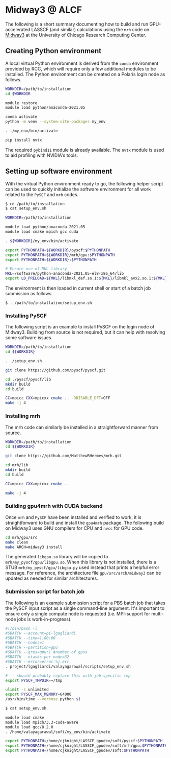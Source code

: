# Midway3 @ ALCF

The following is a short summary documenting how to build and run GPU-accelerated LASSCF (and similar) calculations using the `mrh` code on [Midway3](https://rcc.uchicago.edu/midway3) at the University of Chicago Research Computing Center.

## Creating Python environment

A local virtual Python environment is derived from the `conda` environment provided by RCC, which will require only a few additional modules to be installed. The Python environment can be created on a Polaris login node as follows.

``` bash
WORKDIR=/path/to/installation
cd $WORKDIR

module restore
module load python/anaconda-2021.05

conda activate
python -m venv --system-site-packages my_env

. ./my_env/bin/activate

pip install nvtx
```

The required `pybind11` module is already available. The `nvtx` module is used to aid profiling with NVIDIA's tools.

## Setting up software environment

With the virtual Python environment ready to go, the following helper script can be used to quickly initialize the software environment for all work related to the `PySCF` and `mrh` codes.

``` bash
$ cd /path/to/installation
$ cat setup_env.sh

WORKDIR=/path/to/installation

module load python/anaconda-2021.05
module load cmake mpich gcc cuda

. ${WORKDIR}/my_env/bin/activate

export PYTHONPATH=${WORKDIR}/pyscf:$PYTHONPATH
export PYTHONPATH=${WORKDIR}/mrh/gpu:$PYTHONPATH
export PYTHONPATH=${WORKDIR}:$PYTHONPATH

# Ensure use of MKL library 
MKL=/software/python-anaconda-2021.05-el8-x86_64/lib
export LD_PRELOAD=${MKL}/libmkl_def.so.1:${MKL}/libmkl_avx2.so.1:${MKL}/libmkl_core.so:${MKL}/libmkl_intel_lp64.so:${MKL}/libmkl_intel_thread.so:${MKL}/libiomp5.so
```

The environment is then loaded in current shell or start of a batch job submission as follows.
```
$ . /path/to/installation/setup_env.sh
```

### Installing PySCF

The following script is an example to install PySCF on the login node of Midway3. Building from source is not required, but it can help with resolving some software issues.

``` bash
WORKDIR=/path/to/installation
cd ${WORKDIR}

. ./setup_env.sh

git clone https://github.com/pyscf/pyscf.git

cd ./pyscf/pyscf/lib
mkdir build
cd build

CC=mpicc CXX=mpicxx cmake .. -DDISABLE_DFT=OFF
make -j 4
```

### Installing mrh

The mrh code can similarly be installed in a straightforward manner from source.

```bash
WORKDIR=/path/to/installation
cd ${WORKDIR}

git clone https://github.com/MatthewRHermes/mrh.git

cd mrh/lib
mkdir build
cd build

CC=mpicc CXX=mpicxx cmake .. 

make -j 4
```

### Building gpu4mrh with CUDA backend 

Once `mrh` and `PySCF` have been installed and verified to work, it is straightforward to build and install the `gpu4mrh` package. The following build on Midway3 uses GNU compilers for CPU and `nvcc` for GPU code.

```bash
cd mrh/gpu/src
make clean
make ARCH=midway3 install
```
The generated `libgpu.so` library will be copied to `mrh/my_pyscf/gpu/libgpu.so`. When this library is not installed, there is a STUB `mrh/my_pyscf/gpu/libgpu.py` used instead that prints a helpful error message. For reference, the architecture file `gpu/src/arch/midway3` can be updated as needed for similar architectures.

### Submission script for batch job

The following is an example submission script for a PBS batch job that takes the PySCF input script as a single command-line argument. It's important to ensure only a single compute node is requested (i.e. MPI-support for multi-node jobs is work-in-progress).

``` bash
#!/bin/bash -l
#SBATCH --account=pi-lgagliardi
#SBATCH --time=1:00:00
#SBATCH --nodes=1
#SBATCH --partition=gpu
#SBATCH --gres=gpu:1 #number of gpus
#SBATCH --ntasks-per-node=32 
#SBATCH --error=error.%j.err
. project/lgagliardi/valayagarawal/scripts/setup_env.sh

# -- should probably replace this with job-specific tmp
export PYSCF_TMPDIR=~/tmp

ulimit -s unlimited
export PYSCF_MAX_MEMORY=64000
/usr/bin/time --verbose python $1

$ cat setup_env.sh

module load cmake
module load mpich/3.3-cuda-aware
module load gcc/8.2.0
. /home/valayagarawal/soft/my_env/bin/activate

export PYTHONPATH=/home/cjknight/LASSCF_gpudev/soft/pyscf:$PYTHONPATH
export PYTHONPATH=/home/cjknight/LASSCF_gpudev/soft/mrh/gpu:$PYTHONPATH
export PYTHONPATH=/home/cjknight/LASSCF_gpudev/soft:$PYTHONPATH
```